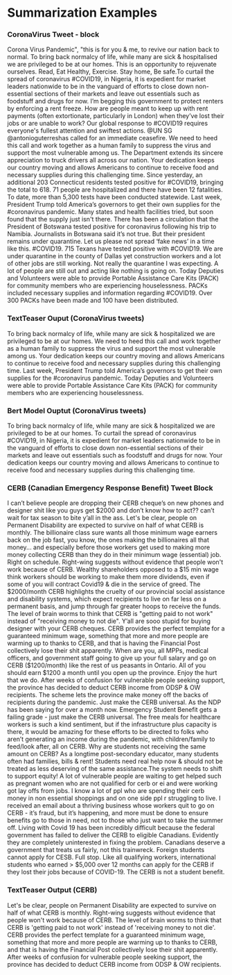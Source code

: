# Summarization Examples


### CoronaVirus Tweet - block
Corona Virus Pandemic", "this is for you & me, to revive our nation back to normal. To bring back normalcy of life, while many are sick & hospitalised we are privileged to be at our homes. This is an opportunity to rejuvenate ourselves. Read, Eat Healthy, Exercise. Stay home, Be safe.To curtail the spread of coronavirus #COVID19, in Nigeria, it is expedient for market leaders nationwide to be in the vanguard of efforts to close down non-essential sections of their markets and leave out essentials such as foodstuff and drugs for now. I’m begging this government to protect renters by enforcing a rent freeze. How are people meant to keep up with rent payments (often extortionate, particularly in London) when they’ve lost their jobs or are unable to work? Our global response to #COVID19 requires everyone's fullest attention and swiftest actions. @UN SG @antonioguterreshas called for an immediate ceasefire. We need to heed this call and work together as a human family to suppress the virus and support the most vulnerable among us. The Department extends its sincere appreciation to truck drivers all across our nation. Your dedication keeps our country moving and allows Americans to continue to receive food and necessary supplies during this challenging time. Since yesterday, an additional 203 Connecticut residents tested positive for #COVID19, bringing the total to 618. 71 people are hospitalized and there have been 12 fatalities. To date, more than 5,300 tests have been conducted statewide. Last week, President Trump told America’s governors to get their own supplies for the #coronavirus pandemic. Many states and health facilities tried, but soon found that the supply just isn't there. There has been a circulation that the President of Botswana tested positive for coronavirus following his trip to Namibia. Journalists in Botswana said it’s not true. But their president remains under quarantine. Let us please not spread ‘fake news’ in a time like this. #COVID19. 715 Texans have tested positive with #COVID19. We are under quarantine in the county of Dallas yet construction workers and a lot of other jobs are still working. Not really the quarantine I was expecting. A lot of people are still out and acting like nothing is going on. Today Deputies and Volunteers were able to provide Portable Assistance Care Kits (PACK) for community members who are experiencing houselessness. PACKs included necessary supplies and information regarding #COVID19. Over 300 PACKs have been made and 100 have been distributed.


### TextTeaser Ouput (CoronaVirus tweets)

To bring back normalcy of life, while many are sick & hospitalized we are privileged to be at our homes.
We need to heed this call and work together as a human family to suppress the virus and support the most vulnerable among us.
Your dedication keeps our country moving and allows Americans to continue to receive food and necessary supplies during this challenging time.
Last week, President Trump told America’s governors to get their own supplies for the #coronavirus pandemic.
Today Deputies and Volunteers were able to provide Portable Assistance Care Kits (PACK) for community members who are experiencing houselessness.

### Bert Model Ouptut (CoronaVirus tweets)
To bring back normalcy of life, while many are sick & hospitalized we are privileged to be at our homes. To curtail the spread of coronavirus #COVID19, in Nigeria, it is expedient for market leaders nationwide to be in the vanguard of efforts to close down non-essential sections of their markets and leave out essentials such as foodstuff and drugs for now. Your dedication keeps our country moving and allows Americans to continue to receive food and necessary supplies during this challenging time.


### CERB (Canadian Emergency Response Benefit) Tweet Block 
I can’t believe people are dropping their CERB cheque’s on new phones and designer shit like you guys get $2000 and don’t know how to act?? can’t wait for tax season to bite y’all in the ass.
Let's be clear, people on Permanent Disability are expected to survive on half of what CERB is monthly.
The billionaire class sure wants all those minimum wage earners back on the job fast, you know, the ones making the billionaires all that money... and especially before those workers get used to making more money collecting CERB than they do in their minimum wage (essential) job.
Right on schedule. Right-wing suggests without evidence that people won't work because of CERB. 
Wealthy shareholders opposed to a $15 min wage think workers should be working to make them more dividends, even if some of you will contract Covid19 & die in the service of greed.
The $2000/month CERB highlights the cruelty of our provincial social assistance and disability systems, which expect recipients to live on far less on a permanent basis, and jump through far greater hoops to receive the funds.
The level of brain worms to think that CERB is "getting paid to not work" instead of "receiving money to not die".
Y’all are sooo stupid for buying designer with your CERB cheques.
CERB provides the perfect template for a guaranteed minimum wage, something that more and more people are warming up to thanks to CERB, and that is having the Financial Post collectively lose their shit apparently.
When are you, all MPPs, medical officers, and government staff going to give up your full salary and go on CERB ($1200/month) like the rest of us peasants in Ontario. All of you should earn $1200 a month until you open up the province. Enjoy the hurt that we do.
After weeks of confusion for vulnerable people seeking support, the province has decided to deduct CERB income from ODSP & OW recipients.
The scheme lets the province make money off the backs of recipients during the pandemic.
Just make the CERB universal.  As the NDP has been saying for over a month now.
Emergency Student Benefit gets a failing grade - just make the CERB universal.
The free meals for healthcare workers is such a kind sentiment, but if the infrastructure plus capacity is there, it would be amazing for these efforts to be directed to folks who aren’t generating an income during the pandemic, with children/family to feed/look after, all on CERB.
Why are students not receiving the same amount on CERB? As a longtime post-secondary educator, many students often had families, bills & rent! Students need real help now & should not be treated as less deserving of the same assistance.The system needs to shift to support equity!
A lot of vulnerable people are waiting to get helped such as pregnant women who are not qualified for cerb or ei and were working got lay offs from jobs. I know a lot of ppl who are spending their cerb money in non essential shoppings and on one side ppl r struggling to live.
I received an email about a thriving business whose workers quit to go on CERB - it’s fraud, but it’s happening, and more must be done to ensure benefits go to those in need, not to those who just want to take the summer off.
Living with Covid 19 has been incredibly difficult because the federal government has failed to deliver the CERB to eligible Canadians. Evidently they are completely uninterested in fixing the problem. Canadians deserve a government that treats us fairly, not this trainwreck.
Foreign students cannot apply for CESB. Full stop. Like all qualifying workers, international students who earned > $5,000 over 12 months can apply for the CERB if they lost their jobs because of COVID-19. The CERB is not a student benefit.

### TextTeaser Output (CERB)
Let's be clear, people on Permanent Disability are expected to survive on half of what CERB is monthly.
Right-wing suggests without evidence that people won't work because of CERB.
The level of brain worms to think that CERB is 'getting paid to not work' instead of 'receiving money to not die'.
CERB provides the perfect template for a guaranteed minimum wage, something that more and more people are warming up to thanks to CERB, and that is having the Financial Post collectively lose their shit apparently.
After weeks of confusion for vulnerable people seeking support, the province has decided to deduct CERB income from ODSP & OW recipients.

